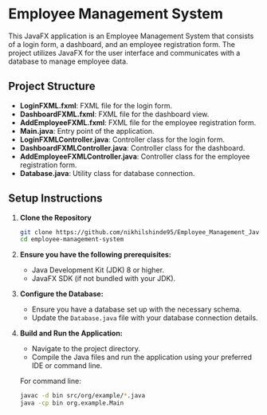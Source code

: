 # Employee Management System

This JavaFX application is an Employee Management System that consists of a login form, a dashboard, and an employee registration form. The project utilizes JavaFX for the user interface and communicates with a database to manage employee data.

## Project Structure

- **LoginFXML.fxml**: FXML file for the login form.
- **DashboardFXML.fxml**: FXML file for the dashboard view.
- **AddEmployeeFXML.fxml**: FXML file for the employee registration form.
- **Main.java**: Entry point of the application.
- **LoginFXMLController.java**: Controller class for the login form.
- **DashboardFXMLController.java**: Controller class for the dashboard.
- **AddEmployeeFXMLController.java**: Controller class for the employee registration form.
- **Database.java**: Utility class for database connection.

## Setup Instructions

1. **Clone the Repository**
    ```sh
    git clone https://github.com/nikhilshinde95/Employee_Management_JavaFX_Project.git
    cd employee-management-system
    ```

2. **Ensure you have the following prerequisites:**
   - Java Development Kit (JDK) 8 or higher.
   - JavaFX SDK (if not bundled with your JDK).

3. **Configure the Database:**
   - Ensure you have a database set up with the necessary schema.
   - Update the `Database.java` file with your database connection details.

4. **Build and Run the Application:**
   - Navigate to the project directory.
   - Compile the Java files and run the application using your preferred IDE or command line.
   
   For command line:
   ```sh
   javac -d bin src/org/example/*.java
   java -cp bin org.example.Main
